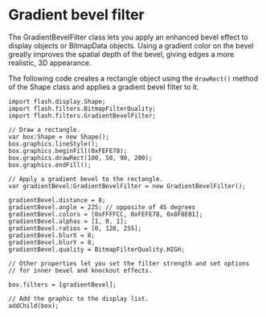 # Gradient bevel filter

The GradientBevelFilter class lets you apply an enhanced bevel effect to display
objects or BitmapData objects. Using a gradient color on the bevel greatly
improves the spatial depth of the bevel, giving edges a more realistic, 3D
appearance.

The following code creates a rectangle object using the `drawRect()` method of
the Shape class and applies a gradient bevel filter to it.

```
import flash.display.Shape;
import flash.filters.BitmapFilterQuality;
import flash.filters.GradientBevelFilter;

// Draw a rectangle.
var box:Shape = new Shape();
box.graphics.lineStyle();
box.graphics.beginFill(0xFEFE78);
box.graphics.drawRect(100, 50, 90, 200);
box.graphics.endFill();

// Apply a gradient bevel to the rectangle.
var gradientBevel:GradientBevelFilter = new GradientBevelFilter();

gradientBevel.distance = 8;
gradientBevel.angle = 225; // opposite of 45 degrees
gradientBevel.colors = [0xFFFFCC, 0xFEFE78, 0x8F8E01];
gradientBevel.alphas = [1, 0, 1];
gradientBevel.ratios = [0, 128, 255];
gradientBevel.blurX = 8;
gradientBevel.blurY = 8;
gradientBevel.quality = BitmapFilterQuality.HIGH;

// Other properties let you set the filter strength and set options
// for inner bevel and knockout effects.

box.filters = [gradientBevel];

// Add the graphic to the display list.
addChild(box);
```
